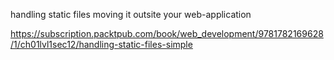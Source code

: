 handling static files
moving it outsite your web-application

https://subscription.packtpub.com/book/web_development/9781782169628/1/ch01lvl1sec12/handling-static-files-simple
